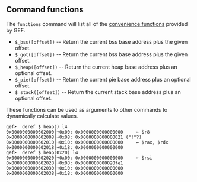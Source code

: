 ## Command functions ##

The `functions` command will list all of the [convenience functions](https://sourceware.org/gdb/onlinedocs/gdb/Convenience-Funs.html) provided by GEF.

* `$_bss([offset])`    -- Return the current bss base address plus the given offset.
* `$_got([offset])`    -- Return the current bss base address plus the given offset.
* `$_heap([offset])`   -- Return the current heap base address plus an optional offset.
* `$_pie([offset])`    -- Return the current pie base address plus an optional offset.
* `$_stack([offset])`  -- Return the current stack base address plus an optional offset.


These functions can be used as arguments to other commands to dynamically calculate values.

```
gef➤  deref $_heap() l4
0x0000000000602000│+0x00: 0x0000000000000000	 ← $r8
0x0000000000602008│+0x08: 0x0000000000000021 ("!"?)
0x0000000000602010│+0x10: 0x0000000000000000	 ← $rax, $rdx
0x0000000000602018│+0x18: 0x0000000000000000
gef➤  deref $_heap(0x20) l4
0x0000000000602020│+0x00: 0x0000000000000000	 ← $rsi
0x0000000000602028│+0x08: 0x0000000000020fe1
0x0000000000602030│+0x10: 0x0000000000000000
0x0000000000602038│+0x18: 0x0000000000000000
```
